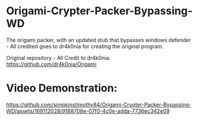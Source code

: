 # Origami-Crypter-Packer-Bypassing-WD
The origami packer, with an updated stub that bypasses windows defender - All credited goes to dr4k0nia for creating the original program.

Original repository - All Credit to dr4k0nia: https://github.com/dr4k0nia/Origami

# Video Demonstration:
https://github.com/simpkinstimothy84/Origami-Crypter-Packer-Bypassing-WD/assets/169112028/9188708e-07f0-4c0e-adda-7736ec342e09
